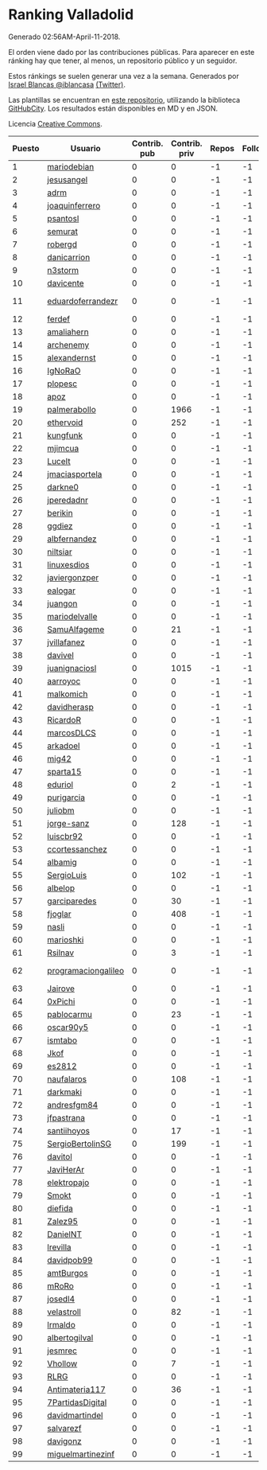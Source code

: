 # Ranking Valladolid

Generado 02:56AM-April-11-2018.

El orden viene dado por las contribuciones públicas. Para aparecer en este ránking hay que tener, al menos, un repositorio público y un seguidor.

Estos ránkings se suelen generar una vez a la semana. Generados por [Israel Blancas @iblancasa](https://github.com/iblancasa/) [(Twitter)](https://twitter.com/iblancasa).

Las plantillas se encuentran en [este repositorio](https://github.com/iblancasa/GH-Spanish-Ranking), utilizando la biblioteca [GitHubCity](https://github.com/iblancasa/GitHubCity). Los resultados están disponibles en MD y en JSON.

Licencia [Creative Commons](https://creativecommons.org/licenses/by/4.0/).

| Puesto   |  Usuario  | Contrib. pub | Contrib. priv |Repos| Followers | Desde |  Avatar  |
|----------|-----------|--------------|---------------|-----|-----------|-------|----------|
|1|[mariodebian](https://github.com/mariodebian)|0|0|-1|-1||![mariodebian]()|
|2|[jesusangel](https://github.com/jesusangel)|0|0|-1|-1||![jesusangel]()|
|3|[adrm](https://github.com/adrm)|0|0|-1|-1||![adrm]()|
|4|[joaquinferrero](https://github.com/joaquinferrero)|0|0|-1|-1||![joaquinferrero]()|
|5|[psantosl](https://github.com/psantosl)|0|0|-1|-1||![psantosl]()|
|6|[semurat](https://github.com/semurat)|0|0|-1|-1||![semurat]()|
|7|[robergd](https://github.com/robergd)|0|0|-1|-1||![robergd]()|
|8|[danicarrion](https://github.com/danicarrion)|0|0|-1|-1||![danicarrion]()|
|9|[n3storm](https://github.com/n3storm)|0|0|-1|-1||![n3storm]()|
|10|[davicente](https://github.com/davicente)|0|0|-1|-1||![davicente]()|
|11|[eduardoferrandezr](https://github.com/eduardoferrandezr)|0|0|-1|-1||![eduardoferrandezr]()|
|12|[ferdef](https://github.com/ferdef)|0|0|-1|-1||![ferdef]()|
|13|[amaliahern](https://github.com/amaliahern)|0|0|-1|-1||![amaliahern]()|
|14|[archenemy](https://github.com/archenemy)|0|0|-1|-1||![archenemy]()|
|15|[alexandernst](https://github.com/alexandernst)|0|0|-1|-1||![alexandernst]()|
|16|[IgNoRaO](https://github.com/IgNoRaO)|0|0|-1|-1||![IgNoRaO]()|
|17|[plopesc](https://github.com/plopesc)|0|0|-1|-1||![plopesc]()|
|18|[apoz](https://github.com/apoz)|0|0|-1|-1||![apoz]()|
|19|[palmerabollo](https://github.com/palmerabollo)|0|1966|-1|-1||![palmerabollo]()|
|20|[ethervoid](https://github.com/ethervoid)|0|252|-1|-1||![ethervoid]()|
|21|[kungfunk](https://github.com/kungfunk)|0|0|-1|-1||![kungfunk]()|
|22|[mjimcua](https://github.com/mjimcua)|0|0|-1|-1||![mjimcua]()|
|23|[LuceIt](https://github.com/LuceIt)|0|0|-1|-1||![LuceIt]()|
|24|[jmaciasportela](https://github.com/jmaciasportela)|0|0|-1|-1||![jmaciasportela]()|
|25|[darkne0](https://github.com/darkne0)|0|0|-1|-1||![darkne0]()|
|26|[jperedadnr](https://github.com/jperedadnr)|0|0|-1|-1||![jperedadnr]()|
|27|[berikin](https://github.com/berikin)|0|0|-1|-1||![berikin]()|
|28|[ggdiez](https://github.com/ggdiez)|0|0|-1|-1||![ggdiez]()|
|29|[albfernandez](https://github.com/albfernandez)|0|0|-1|-1||![albfernandez]()|
|30|[niltsiar](https://github.com/niltsiar)|0|0|-1|-1||![niltsiar]()|
|31|[linuxesdios](https://github.com/linuxesdios)|0|0|-1|-1||![linuxesdios]()|
|32|[javiergonzper](https://github.com/javiergonzper)|0|0|-1|-1||![javiergonzper]()|
|33|[ealogar](https://github.com/ealogar)|0|0|-1|-1||![ealogar]()|
|34|[juangon](https://github.com/juangon)|0|0|-1|-1||![juangon]()|
|35|[mariodelvalle](https://github.com/mariodelvalle)|0|0|-1|-1||![mariodelvalle]()|
|36|[SamuAlfageme](https://github.com/SamuAlfageme)|0|21|-1|-1||![SamuAlfageme]()|
|37|[jvillafanez](https://github.com/jvillafanez)|0|0|-1|-1||![jvillafanez]()|
|38|[davivel](https://github.com/davivel)|0|0|-1|-1||![davivel]()|
|39|[juanignaciosl](https://github.com/juanignaciosl)|0|1015|-1|-1||![juanignaciosl]()|
|40|[aarroyoc](https://github.com/aarroyoc)|0|0|-1|-1||![aarroyoc]()|
|41|[malkomich](https://github.com/malkomich)|0|0|-1|-1||![malkomich]()|
|42|[davidherasp](https://github.com/davidherasp)|0|0|-1|-1||![davidherasp]()|
|43|[RicardoR](https://github.com/RicardoR)|0|0|-1|-1||![RicardoR]()|
|44|[marcosDLCS](https://github.com/marcosDLCS)|0|0|-1|-1||![marcosDLCS]()|
|45|[arkadoel](https://github.com/arkadoel)|0|0|-1|-1||![arkadoel]()|
|46|[mig42](https://github.com/mig42)|0|0|-1|-1||![mig42]()|
|47|[sparta15](https://github.com/sparta15)|0|0|-1|-1||![sparta15]()|
|48|[eduriol](https://github.com/eduriol)|0|2|-1|-1||![eduriol]()|
|49|[purigarcia](https://github.com/purigarcia)|0|0|-1|-1||![purigarcia]()|
|50|[juliobm](https://github.com/juliobm)|0|0|-1|-1||![juliobm]()|
|51|[jorge-sanz](https://github.com/jorge-sanz)|0|128|-1|-1||![jorge-sanz]()|
|52|[luiscbr92](https://github.com/luiscbr92)|0|0|-1|-1||![luiscbr92]()|
|53|[ccortessanchez](https://github.com/ccortessanchez)|0|0|-1|-1||![ccortessanchez]()|
|54|[albamig](https://github.com/albamig)|0|0|-1|-1||![albamig]()|
|55|[SergioLuis](https://github.com/SergioLuis)|0|102|-1|-1||![SergioLuis]()|
|56|[albelop](https://github.com/albelop)|0|0|-1|-1||![albelop]()|
|57|[garciparedes](https://github.com/garciparedes)|0|30|-1|-1||![garciparedes]()|
|58|[fjoglar](https://github.com/fjoglar)|0|408|-1|-1||![fjoglar]()|
|59|[nasli](https://github.com/nasli)|0|0|-1|-1||![nasli]()|
|60|[marioshki](https://github.com/marioshki)|0|0|-1|-1||![marioshki]()|
|61|[Rsilnav](https://github.com/Rsilnav)|0|3|-1|-1||![Rsilnav]()|
|62|[programaciongalileo](https://github.com/programaciongalileo)|0|0|-1|-1||![programaciongalileo]()|
|63|[Jairove](https://github.com/Jairove)|0|0|-1|-1||![Jairove]()|
|64|[0xPichi](https://github.com/0xPichi)|0|0|-1|-1||![0xPichi]()|
|65|[pablocarmu](https://github.com/pablocarmu)|0|23|-1|-1||![pablocarmu]()|
|66|[oscar90y5](https://github.com/oscar90y5)|0|0|-1|-1||![oscar90y5]()|
|67|[ismtabo](https://github.com/ismtabo)|0|0|-1|-1||![ismtabo]()|
|68|[Jkof](https://github.com/Jkof)|0|0|-1|-1||![Jkof]()|
|69|[es2812](https://github.com/es2812)|0|0|-1|-1||![es2812]()|
|70|[naufalaros](https://github.com/naufalaros)|0|108|-1|-1||![naufalaros]()|
|71|[darkmaki](https://github.com/darkmaki)|0|0|-1|-1||![darkmaki]()|
|72|[andresfgm84](https://github.com/andresfgm84)|0|0|-1|-1||![andresfgm84]()|
|73|[jfpastrana](https://github.com/jfpastrana)|0|0|-1|-1||![jfpastrana]()|
|74|[santiihoyos](https://github.com/santiihoyos)|0|17|-1|-1||![santiihoyos]()|
|75|[SergioBertolinSG](https://github.com/SergioBertolinSG)|0|199|-1|-1||![SergioBertolinSG]()|
|76|[davitol](https://github.com/davitol)|0|0|-1|-1||![davitol]()|
|77|[JaviHerAr](https://github.com/JaviHerAr)|0|0|-1|-1||![JaviHerAr]()|
|78|[elektropajo](https://github.com/elektropajo)|0|0|-1|-1||![elektropajo]()|
|79|[Smokt](https://github.com/Smokt)|0|0|-1|-1||![Smokt]()|
|80|[diefida](https://github.com/diefida)|0|0|-1|-1||![diefida]()|
|81|[Zalez95](https://github.com/Zalez95)|0|0|-1|-1||![Zalez95]()|
|82|[DanielNT](https://github.com/DanielNT)|0|0|-1|-1||![DanielNT]()|
|83|[lrevilla](https://github.com/lrevilla)|0|0|-1|-1||![lrevilla]()|
|84|[davidpob99](https://github.com/davidpob99)|0|0|-1|-1||![davidpob99]()|
|85|[amtBurgos](https://github.com/amtBurgos)|0|0|-1|-1||![amtBurgos]()|
|86|[mRoRo](https://github.com/mRoRo)|0|0|-1|-1||![mRoRo]()|
|87|[josedl4](https://github.com/josedl4)|0|0|-1|-1||![josedl4]()|
|88|[velastroll](https://github.com/velastroll)|0|82|-1|-1||![velastroll]()|
|89|[lrmaldo](https://github.com/lrmaldo)|0|0|-1|-1||![lrmaldo]()|
|90|[albertogilval](https://github.com/albertogilval)|0|0|-1|-1||![albertogilval]()|
|91|[jesmrec](https://github.com/jesmrec)|0|0|-1|-1||![jesmrec]()|
|92|[Vhollow](https://github.com/Vhollow)|0|7|-1|-1||![Vhollow]()|
|93|[RLRG](https://github.com/RLRG)|0|0|-1|-1||![RLRG]()|
|94|[Antimateria117](https://github.com/Antimateria117)|0|36|-1|-1||![Antimateria117]()|
|95|[7PartidasDigital](https://github.com/7PartidasDigital)|0|0|-1|-1||![7PartidasDigital]()|
|96|[davidmartindel](https://github.com/davidmartindel)|0|0|-1|-1||![davidmartindel]()|
|97|[salvarezf](https://github.com/salvarezf)|0|0|-1|-1||![salvarezf]()|
|98|[davigonz](https://github.com/davigonz)|0|0|-1|-1||![davigonz]()|
|99|[miguelmartinezinf](https://github.com/miguelmartinezinf)|0|0|-1|-1||![miguelmartinezinf]()|
